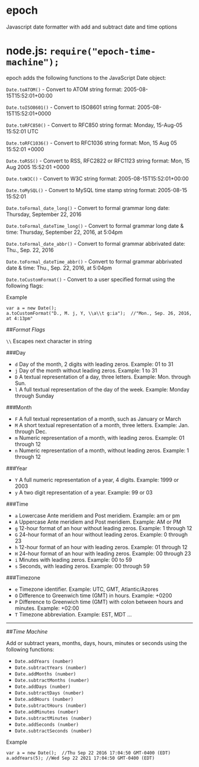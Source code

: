 # epoch
Javascript date formatter with add and subtract date and time options

# node.js: `require("epoch-time-machine");`

epoch adds the following functions to the JavaScript Date object:

`Date.toATOM()` - Convert to ATOM string format: 2005-08-15T15:52:01+00:00

`Date.toISO8601()` - Convert to ISO8601 string format: 2005-08-15T15:52:01+0000

`Date.toRFC850()` - Convert to RFC850 string format: Monday, 15-Aug-05 15:52:01 UTC

`Date.toRFC1036()` - Convert to RFC1036 string format: Mon, 15 Aug 05 15:52:01 +0000

`Date.toRSS()` - Convert to RSS, RFC2822 or RFC1123 string format: Mon, 15 Aug 2005 15:52:01 +0000

`Date.toW3C()` - Convert to W3C string format: 2005-08-15T15:52:01+00:00

`Date.toMySQL()` - Convert to MySQL time stamp string format: 2005-08-15 15:52:01

`Date.toFormal_date_long()` - Convert to formal grammar long date:  Thursday, September 22, 2016

`Date.toFormal_dateTime_long()` - Convert to formal grammar long date & time: Thursday, September 22, 2016, at 5:04pm

`Date.toFormal_date_abbr()` - Convert to formal grammar abbrivated date: Thu., Sep. 22, 2016

`Date.toFormal_dateTime_abbr()` - Convert to formal grammar abbrivated date & time: Thu., Sep. 22, 2016, at 5:04pm

`Date.toCustomFormat()` - Convert to a user specified format using the following flags:

Example

```
var a = new Date();
a.toCustomFormat("D., M. j, Y, \\a\\t g:ia");  //"Mon., Sep. 26, 2016, at 4:13pm"
```

##*Format Flags*

`\\`   Escapes next character in string

###Day
* `d`    Day of the month, 2 digits with leading zeros. Example: 01 to 31
* `j`    Day of the month without leading zeros. Example: 1 to 31
* `D`    A textual representation of a day, three letters. Example: Mon. through Sun.
* `l`    A full textual representation of the day of the week. Example: Monday through Sunday

###Month
* `F`   A full textual representation of a month, such as January or March
* `M` 	A short textual representation of a month, three letters. Example: Jan. through Dec.
* `m` 	Numeric representation of a month, with leading zeros. Example: 01 through 12
* `n` 	Numeric representation of a month, without leading zeros. Example: 1 through 12

###Year
* `Y` 	A full numeric representation of a year, 4 digits. Example: 1999 or 2003
* `y` 	A two digit representation of a year. Example: 99 or 03

###Time
* `a` 	Lowercase Ante meridiem and Post meridiem. Example: am or pm
* `A` 	Uppercase Ante meridiem and Post meridiem. Example: AM or PM
* `g` 	12-hour format of an hour without leading zeros. Example: 1 through 12
* `G` 	24-hour format of an hour without leading zeros. Example: 0 through 23
* `h` 	12-hour format of an hour with leading zeros. Example: 01 through 12
* `H` 	24-hour format of an hour with leading zeros. Example: 00 through 23
* `i` 	Minutes with leading zeros. Example: 00 to 59
* `s` 	Seconds, with leading zeros. Example: 00 through 59

###Timezone
* `e` 	Timezone identifier. Example: UTC, GMT, Atlantic/Azores
* `O` 	Difference to Greenwich time (GMT) in hours. Example: +0200
* `P` 	Difference to Greenwich time (GMT) with colon between hours and minutes. Example: +02:00
* `T` 	Timezone abbreviation. Example: EST, MDT ...

***

##*Time Machine*

Add or subtract years, months, days, hours, minutes or seconds using the following functions:

* `Date.addYears (number)`
* `Date.subtractYears (number)`
* `Date.addMonths (number)`
* `Date.subtractMonths (number)`
* `Date.addDays (number)`
* `Date.subtractDays (number)`
* `Date.addHours (number)`
* `Date.subtractHours (number)`
* `Date.addMinutes (number)`
* `Date.subtractMinutes (number)`
* `Date.addSeconds (number)`
* `Date.subtractSeconds (number)`

Example

```
var a = new Date();  //Thu Sep 22 2016 17:04:50 GMT-0400 (EDT)
a.addYears(5); //Wed Sep 22 2021 17:04:50 GMT-0400 (EDT)
```



